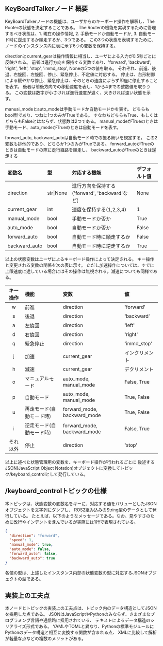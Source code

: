 ## KeyBoardTalkerノード 概要

<!-- 
1. 内部に変数もちます
    1.1. それぞれこんな役目です
2. キーボードの値とりますよー
3. 
 -->
KeyBoardTalkerノードの機能は、ユーザからのキーボード操作を解釈し、The Rooterの状態を決定することである。
The Routerの機能を実現するために管理するべき状態は、1. 現在の操作情報, 2. 手動モードか自動モードか, 3. 自動モード時に逆走するか順走するか、3つである。
この3つの状態を表現するために、ノードのインスタンス内に表に示す6つの変数を保持する。

directionとcurrent_gearは操作情報に相当し、ユーザによる入力が0.5秒ごとに反映される。
前者は進行方向を保持する変数であり、'forward', 'backward', 'right', 'left', 'stop', 'immd_stop', Noneの5つの値を取る。
それぞれ、前進、後退、右旋回、左旋回、停止、緊急停止、不定値に対応する。
停止は、台形制御による緩やかな停止、緊急停止は、そのときの速度によらず即座に停止することを表す。
後者は前後方向での移動速度を表し、1から4までの整数値を取りうる。
この変数は数字が小さければ進行速度が遅く、大きければ速い状態を示す。

manual_modeとauto_modeは手動モードか自動モードかを表す。
どちらもbool型であり、つねに1つのみがTrueである。
すなわちどちらもTrue、もしくはどちらもFalseとはならず、状態数は2つである。
manual_modeがTrueのときは手動モード、auto_modeがTrueのときは自動モードを表す。

forward_auto, backward_autoは自動モード時での振る舞いを規定する。
この2変数も排他的であり、どちらか1つのみがTrueである。
forward_autoがTrueのときは自動モードの際に走行経路を順走し、
backward_autoがTrueのときは逆走する

<!-- そのため、1変数でも表現できるが、構想段階では、3つ目のモードも追加する可能性があったため、
拡張性を優先し、複数の変数に分けた。 -->

| 変数名        | 型        | 対応する機能                               | デフォルト値 |
|:--------------|:----------|:--------------------------------------|:--------|
| direction     | str\|None | 進行方向を保持する('forward', 'backward'など) | None    |
| current_gear  | int       | 速度を保持する(1,2,3,4)                     | 1       |
| manual_mode   | bool      | 手動モードか否か                              | True    |
| auto_mode     | bool      | 自動モードか否か                              | False   |
| forward_auto  | bool      | 自動モード時に順走するか                        | False   |
| backward_auto | bool      | 自動モード時に逆走するか                        | True    |



以上の状態変数はユーザによるキーボード操作によって決定される。
キー操作と変更される変数の関係を次の表に示す。
ただし加速操作については、すでに上限速度に達している場合にはその操作は無視される。減速についても同様である。

| キー操作 | 機能               | 変数                        | 値          |
|:------:|:-------------------|:----------------------------|:------------|
|   w    | 前進               | direction                   | 'forward'   |
|   s    | 後退               | direction                   | 'backward'  |
|   a    | 左旋回             | direction                   | 'left'      |
|   d    | 右旋回             | direction                   | 'right'     |
|   q    | 緊急停止           | direction                   | 'immd_stop' |
|   j    | 加速               | current_gear                | インクリメント     |
|   h    | 減速               | current_gear                | デクリメント      |
|   o    | マニュアルモード           | auto_mode, manual_mode      | False, True |
|   p    | 自動モード            | auto_mode, manual_mode      | True, False |
|   u    | 再走モード(自動モード時) | forward_mode, backward_mode | True, False |
|   i    | 逆走モード(自動モード時) | forward_mode, backward_mode | False, True |
| それ以外 | 停止               | direction                   | 'stop'      |

以上に述べた状態管理用の変数を、キーボード操作が行われるごとに
後述するJSON(JavaScript Object Notation)オブジェクトに変換してトピック/keyboard_controlとして発行している。

## /keyboard_controlトピックの仕様

本トピックは、状態変数の変数名をキーに、対応する値をバリューとしたJSONオブジェクトを文字列にダンプし、
ROS2組み込みのString型のデータとして発行している。
たとえば、以下のようなメッセージである。なお、見やすさのために改行やインデントを含んでいるが実際には1行で表現されている。

```json
{ 
  "direction": "forward",
  "speed": 1,
  "manual_mode": true,
  "auto_mode": false,
  "forward_auto": false,
  "backward_auto": true
}
```

各値の型は、上述したインスタンス内部の状態変数の型に対応するJSONオブジェクトの型である。


## 実装上の工夫点
本ノードとトピックの実装上の工夫点は、トピック内のデータ構造としてJSONを採用した点である。
JSONはJavaScriptやPythonのみならず、さまざまなプログラミング言語や通信路に採用されている、
テキストによるデータ構造のシリアライズ形式である。
YAMLやTOMLと異なり、Pythonの標準モジュールにPythonのデータ構造と相互に変換する関数が含まれる点、
XMLに比較して解析が軽量な点などの複数のメリットがある。
